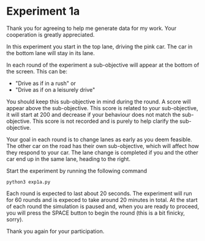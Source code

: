 Experiment 1a
=============

Thank you for agreeing to help me generate data for my work. Your cooperation is greatly appreciated.

In this experiment you start in the top lane, driving the pink car. The car in the bottom lane will stay in its lane.

In each round of the experiment a sub-objective will appear at the bottom of the screen. This can be:

* "Drive as if in a rush" or
* "Drive as if on a leisurely drive"

You should keep this sub-objective in mind during the round. 
A score will appear above the sub-objective. This score is related to your sub-objective, it will start at 200 and decrease
if your behaviour does not match the sub-objective. This score is not recorded and is purely to help clarify the sub-objective.

Your goal in each round is to change lanes as early as you deem feasible.
The other car on the road has their own sub-objective, which will affect how they respond to your car. 
The lane change is completed if you and the other car end up in the same lane, heading to the right.

Start the experiment by running the following command

```
python3 exp1a.py
```

Each round is expected to last about 20 seconds.
The experiment will run for 60 rounds and is expeced to take around 20 minutes in total.
At the start of each round the simulation is paused and, when you are ready to proceed, you will press the SPACE button to begin
the round (this is a bit finicky, sorry).

Thank you again for your participation. 

